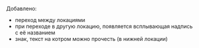 Добавлено:
- переход между локациями
- при переходе в другую локацию, появляется всплывающая надпись с её названием
- знак, текст на котром можно прочесть (в нижней локации)
